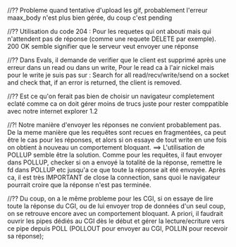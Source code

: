 //?? Probleme quand tentative d'upload les gif, probablement l'erreur maax_body n'est plus bien gérée, du coup c'est pending

//?? Utilisation du code 204 : Pour les requetes qui ont abouti mais qui n'attendent pas de réponse (comme une requete DELETE par exemple). 200 OK semble signifier que le serveur veut envoyer une réponse

//?? Dans Evals, il demande de verifier que le client est supprimé après une erreur dans un read ou dans un write, Pour le read ca à l'air nickel mais pour le write je suis pas sur : Search for all read/recv/write/send on a socket and check that, if an error is returned, the client is removed.

//?? Est ce qu'on ferait pas bien de choisir un navigateur completement eclaté comme ca on doit gérer moins de trucs juste pour rester comppatible avec notre internet explorer 1.2 

//?! Notre manière d'envoyer les réponses ne convient probablement pas. De la meme manière que les requêtes sont recues en fragmentées, ca peut être le cas pour les réponses, et alors si on essaye de tout write en une fois on obtient à nouveau un comportement bloquant. ==> L'utilisation de POLLUP semble être la solution. Comme pour les requêtes, il faut envoyer dans POLLUP, checker si on a envoyé la totalité de la réponse, remettre le fd dans POLLUP etc jusqu'a ce que toute la réponse ait été envoyée.
Après ca, il est très IMPORTANT de close la connection, sans quoi le navigateur pourrait croire que la réponse n'est pas terminée. 

//?? Du coup, on a le même probleme pour les CGI, si on essaye de lire toute la réponse du CGI, ou de lui envoyer trop de données d'un seul coup, on se retrouve encore avec un comportement bloquant. A priori, il faudrait ouvrir les pipes dédiés au CGI dès le début et gérer la lecture/ecriture vers ce pipe depuis POLL (POLLOUT pour envoyer au CGI, POLLIN pour recevoir sa réponse);